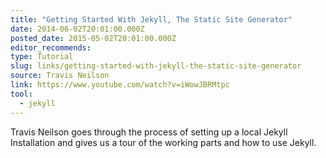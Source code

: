 ```yaml
---
title: "Getting Started With Jekyll, The Static Site Generator"
date: 2014-06-02T20:01:00.000Z
posted_date: 2015-05-02T20:01:00.000Z
editor_recommends:
type: Tutorial
slug: links/getting-started-with-jekyll-the-static-site-generator
source: Travis Neilson
link: https://www.youtube.com/watch?v=iWowJBRMtpc
tool:
  - jekyll
---
```

Travis Neilson goes through the process of setting up a local Jekyll Installation and gives us a tour of the working parts and how to use Jekyll.